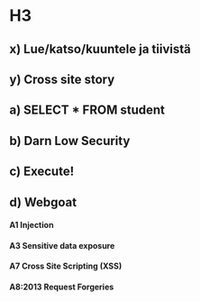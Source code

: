 # H3



## x) Lue/katso/kuuntele ja tiivistä




## y) Cross site story



## a) SELECT * FROM student



## b) Darn Low Security




## c) Execute! 



## d) Webgoat

#### A1 Injection


#### A3 Sensitive data exposure



#### A7 Cross Site Scripting (XSS)



#### A8:2013 Request Forgeries

